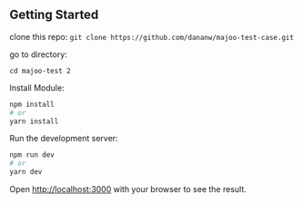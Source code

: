 ## Getting Started

clone this repo: 
```git clone https://github.com/dananw/majoo-test-case.git```

go to directory:

```cd majoo-test 2```

Install Module: 
```bash
npm install
# or
yarn install
```


Run the development server:

```bash
npm run dev
# or
yarn dev
```

Open [http://localhost:3000](http://localhost:3000) with your browser to see the result.
